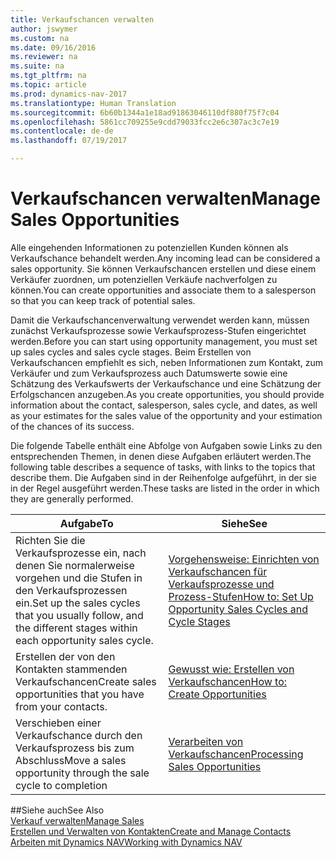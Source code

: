 ```yaml
---
title: Verkaufschancen verwalten
author: jswymer
ms.custom: na
ms.date: 09/16/2016
ms.reviewer: na
ms.suite: na
ms.tgt_pltfrm: na
ms.topic: article
ms.prod: dynamics-nav-2017
ms.translationtype: Human Translation
ms.sourcegitcommit: 6b60b1344a1e18ad91863046110df880f75f7c04
ms.openlocfilehash: 5861cc709255e9cdd79033fcc2e6c307ac3c7e19
ms.contentlocale: de-de
ms.lasthandoff: 07/19/2017

---
```

# <a name="manage-sales-opportunities"></a><span data-ttu-id="cf0a1-102">Verkaufschancen verwalten</span><span class="sxs-lookup"><span data-stu-id="cf0a1-102">Manage Sales Opportunities</span></span>
<span data-ttu-id="cf0a1-103">Alle eingehenden Informationen zu potenziellen Kunden können als Verkaufschance behandelt werden.</span><span class="sxs-lookup"><span data-stu-id="cf0a1-103">Any incoming lead can be considered a sales opportunity.</span></span> <span data-ttu-id="cf0a1-104">Sie können Verkaufschancen erstellen und diese einem Verkäufer zuordnen, um potenziellen Verkäufe nachverfolgen zu können.</span><span class="sxs-lookup"><span data-stu-id="cf0a1-104">You can create opportunities and associate them to a salesperson so that you can keep track of potential sales.</span></span>

<span data-ttu-id="cf0a1-105">Damit die Verkaufschancenverwaltung verwendet werden kann, müssen zunächst Verkaufsprozesse sowie Verkaufsprozess-Stufen eingerichtet werden.</span><span class="sxs-lookup"><span data-stu-id="cf0a1-105">Before you can start using opportunity management, you must set up sales cycles and sales cycle stages.</span></span> <span data-ttu-id="cf0a1-106">Beim Erstellen von Verkaufschancen empfiehlt es sich, neben Informationen zum Kontakt, zum Verkäufer und zum Verkaufsprozess auch Datumswerte sowie eine Schätzung des Verkaufswerts der Verkaufschance und eine Schätzung der Erfolgschancen anzugeben.</span><span class="sxs-lookup"><span data-stu-id="cf0a1-106">As you create opportunities, you should provide information about the contact, salesperson, sales cycle, and dates, as well as your estimates for the sales value of the opportunity and your estimation of the chances of its success.</span></span>

<span data-ttu-id="cf0a1-107">Die folgende Tabelle enthält eine Abfolge von Aufgaben sowie Links zu den entsprechenden Themen, in denen diese Aufgaben erläutert werden.</span><span class="sxs-lookup"><span data-stu-id="cf0a1-107">The following table describes a sequence of tasks, with links to the topics that describe them.</span></span> <span data-ttu-id="cf0a1-108">Die Aufgaben sind in der Reihenfolge aufgeführt, in der sie in der Regel ausgeführt werden.</span><span class="sxs-lookup"><span data-stu-id="cf0a1-108">These tasks are listed in the order in which they are generally performed.</span></span>

|<span data-ttu-id="cf0a1-109">Aufgabe</span><span class="sxs-lookup"><span data-stu-id="cf0a1-109">To</span></span> |<span data-ttu-id="cf0a1-110">Siehe</span><span class="sxs-lookup"><span data-stu-id="cf0a1-110">See</span></span> |
|---|-----|
|<span data-ttu-id="cf0a1-111">Richten Sie die Verkaufsprozesse ein, nach denen Sie normalerweise vorgehen und die Stufen in den Verkaufsprozessen ein.</span><span class="sxs-lookup"><span data-stu-id="cf0a1-111">Set up the sales cycles that you usually follow, and the different stages within each opportunity sales cycle.</span></span>|[<span data-ttu-id="cf0a1-112">Vorgehensweise: Einrichten von Verkaufschancen für Verkaufsprozesse und Prozess-Stufen</span><span class="sxs-lookup"><span data-stu-id="cf0a1-112">How to: Set Up Opportunity Sales Cycles and Cycle Stages</span></span>](marketing-how-setup-opportunity-sales-cycles-stages.md)|
|<span data-ttu-id="cf0a1-113">Erstellen der von den Kontakten stammenden Verkaufschancen</span><span class="sxs-lookup"><span data-stu-id="cf0a1-113">Create sales opportunities that you have from your contacts.</span></span>|[<span data-ttu-id="cf0a1-114">Gewusst wie: Erstellen von Verkaufschancen</span><span class="sxs-lookup"><span data-stu-id="cf0a1-114">How to: Create Opportunities</span></span>](marketing-how-create-opportunities.md)|
|<span data-ttu-id="cf0a1-115">Verschieben einer Verkaufschance durch den Verkaufsprozess bis zum Abschluss</span><span class="sxs-lookup"><span data-stu-id="cf0a1-115">Move a sales opportunity through the sale cycle to completion</span></span>|[<span data-ttu-id="cf0a1-116">Verarbeiten von Verkaufschancen</span><span class="sxs-lookup"><span data-stu-id="cf0a1-116">Processing Sales Opportunities</span></span>](marketing-processing-sales-opportunities.md)|


##<a name="see-also"></a><span data-ttu-id="cf0a1-117">Siehe auch</span><span class="sxs-lookup"><span data-stu-id="cf0a1-117">See Also</span></span>  
[<span data-ttu-id="cf0a1-118">Verkauf verwalten</span><span class="sxs-lookup"><span data-stu-id="cf0a1-118">Manage Sales</span></span>](sales-manage-sales.md)  
[<span data-ttu-id="cf0a1-119">Erstellen und Verwalten von Kontakten</span><span class="sxs-lookup"><span data-stu-id="cf0a1-119">Create and Manage Contacts</span></span>](marketing-contacts.md)  
[<span data-ttu-id="cf0a1-120">Arbeiten mit Dynamics NAV</span><span class="sxs-lookup"><span data-stu-id="cf0a1-120">Working with Dynamics NAV</span></span>](ui-work-product.md)


